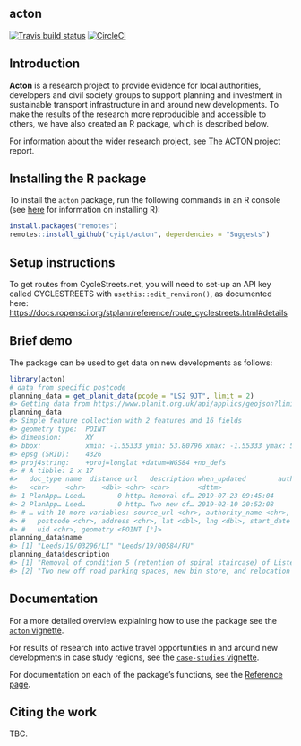 
<!-- README.md is generated from README.Rmd. Please edit that file -->

## acton

<!-- badges: start -->

[![Travis build
status](https://travis-ci.com/cyipt/acton.svg?branch=master)](https://travis-ci.com/cyipt/acton)
[![CircleCI](https://circleci.com/gh/cyipt/acton.svg?style=svg)](https://circleci.com/gh/cyipt/acton)
<!-- badges: end -->

## Introduction

**Acton** is a research project to provide evidence for local
authorities, developers and civil society groups to support planning and
investment in sustainable transport infrastructure in and around new
developments. To make the results of the research more reproducible and
accessible to others, we have also created an R package, which is
described below.

For information about the wider research project, see [The ACTON
project](https://cyipt.github.io/acton/articles/the-acton-project.html)
report.

## Installing the R package

To install the `acton` package, run the following commands in an R
console (see
[here](https://docs.ropensci.org/stats19/articles/stats19-training-setup.html)
for information on installing R):

``` r
install.packages("remotes")
remotes::install_github("cyipt/acton", dependencies = "Suggests")
```

## Setup instructions

To get routes from CycleStreets.net, you will need to set-up an API key
called CYCLESTREETS with `usethis::edit_renviron()`, as documented here:
<https://docs.ropensci.org/stplanr/reference/route_cyclestreets.html#details>

## Brief demo

The package can be used to get data on new developments as follows:

``` r
library(acton)
# data from specific postcode
planning_data = get_planit_data(pcode = "LS2 9JT", limit = 2)
#> Getting data from https://www.planit.org.uk/api/applics/geojson?limit=2&bbox=&end_date=2020-02-03&start_date=2000-02-01&pg_sz=2&pcode=LS2%209JT
planning_data
#> Simple feature collection with 2 features and 16 fields
#> geometry type:  POINT
#> dimension:      XY
#> bbox:           xmin: -1.55333 ymin: 53.80796 xmax: -1.55333 ymax: 53.80796
#> epsg (SRID):    4326
#> proj4string:    +proj=longlat +datum=WGS84 +no_defs
#> # A tibble: 2 x 17
#>   doc_type name  distance url   description when_updated        authority_id
#>   <chr>    <chr>    <dbl> <chr> <chr>       <dttm>                     <int>
#> 1 PlanApp… Leed…        0 http… Removal of… 2019-07-23 09:45:04          292
#> 2 PlanApp… Leed…        0 http… Two new of… 2019-02-10 20:52:08          292
#> # … with 10 more variables: source_url <chr>, authority_name <chr>, link <chr>,
#> #   postcode <chr>, address <chr>, lat <dbl>, lng <dbl>, start_date <date>,
#> #   uid <chr>, geometry <POINT [°]>
planning_data$name
#> [1] "Leeds/19/03296/LI" "Leeds/19/00584/FU"
planning_data$description
#> [1] "Removal of condition 5 (retention of spiral staircase) of Listed Building Consent 18/03877/LI due to its condition and location"
#> [2] "Two new off road parking spaces, new bin store, and relocation of existing covered cycle store"
```

## Documentation

For a more detailed overview explaining how to use the package see the
[`acton` vignette](https://cyipt.github.io/acton/articles/acton.html).

For results of research into active travel opportunities in and around
new developments in case study regions, see the [`case-studies`
vignette](https://cyipt.github.io/acton/articles/case-studies.html).

For documentation on each of the package’s functions, see the [Reference
page](https://cyipt.github.io/acton/reference/index.html).

## Citing the work

TBC.
